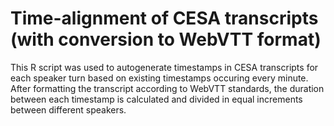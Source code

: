 # Time-alignment of CESA transcripts (with conversion to WebVTT format)
This R script was used to autogenerate timestamps in CESA transcripts for each speaker turn based on existing timestamps occuring every minute. After formatting the transcript according to WebVTT standards, the duration between each timestamp is calculated and divided in equal increments between different speakers.
